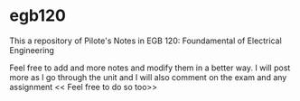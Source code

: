 # egb120
This a repository of Pilote's Notes in EGB 120: Foundamental of Electrical Engineering

Feel free to add and more notes and modify them in a better way.
I will post more as I go through the unit and I will also comment on the exam and any assignment 
<< Feel free to do so too>>
